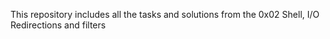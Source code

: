 This repository includes all the tasks and solutions from the 0x02 Shell, I/O Redirections and filters
